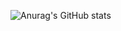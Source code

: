 ![Anurag's GitHub stats](https://github-readme-stats.vercel.app/api?username=Ludovick31&show_icons=true&theme=radical)

